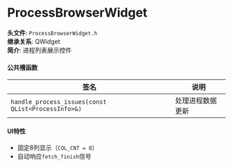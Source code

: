 # **ProcessBrowserWidget**  

**头文件**: `ProcessBrowserWidget.h`  
**继承关系**: QWidget  
**简介**: 进程列表展示控件  

#### **公共槽函数**  

| 签名                                               | 说明             |
| -------------------------------------------------- | ---------------- |
| `handle_process_issues(const QList<ProcessInfo>&)` | 处理进程数据更新 |

#### **UI特性**  

- 固定8列显示（`COL_CNT = 8`）  
- 自动响应`fetch_finish`信号  
